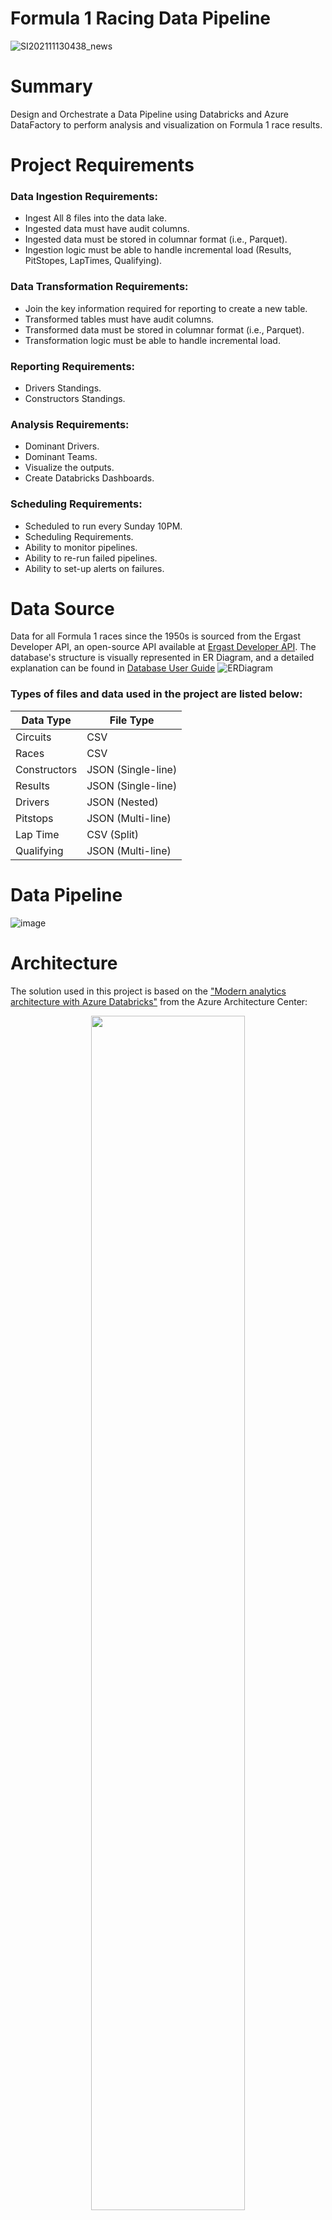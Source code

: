 ﻿# Formula 1 Racing Data Pipeline
![SI202111130438_news](https://github.com/Mustafamegahed20/racing-formula1-data-pipeline/assets/61358936/4e2abd7f-3068-4124-a014-c7f8e2b5c1d1)
# Summary 
  Design and Orchestrate a Data Pipeline using Databricks and Azure DataFactory to perform analysis and visualization on Formula 1 race results.
  
# Project Requirements
### Data Ingestion Requirements:
- Ingest All 8 files into the data lake.
- Ingested data must have audit columns.
- Ingested data must be stored in columnar format (i.e., Parquet).
- Ingestion logic must be able to handle incremental load (Results, PitStopes, LapTimes, Qualifying).

### Data Transformation Requirements:
- Join the key information required for reporting to create a new table.
- Transformed tables must have audit columns.
- Transformed data must be stored in columnar format (i.e., Parquet).
- Transformation logic must be able to handle incremental load.

### Reporting Requirements:
- Drivers Standings.
- Constructors Standings.
  
### Analysis Requirements:
- Dominant Drivers.
- Dominant Teams.
- Visualize the outputs.
- Create Databricks Dashboards. 

### Scheduling Requirements:
- Scheduled to run every Sunday 10PM.
- Scheduling Requirements.
- Ability to monitor pipelines.
- Ability to re-run failed pipelines.
- Ability to set-up alerts on failures.
  
# Data Source 

  Data for all Formula 1 races since the 1950s is sourced from the Ergast Developer API, an open-source API available at [Ergast Developer API](http://ergast.com/mrd/). The database's structure is visually represented in  ER Diagram, and a detailed explanation can 
  be found in [Database User Guide](http://ergast.com/docs/f1db_user_guide.txt)
  ![ERDiagram](http://ergast.com/images/ergast_db.png)

### Types of files and data used in the project are listed below:

| Data Type       | File Type               | 
|-----------------|-------------------------|
| Circuits        | CSV                     | 
| Races           | CSV                     | 
| Constructors    | JSON (Single-line)      | 
| Results         | JSON (Single-line)      | 
| Drivers         | JSON (Nested)           | 
| Pitstops        | JSON (Multi-line)       |
| Lap Time        | CSV (Split)             |
| Qualifying      | JSON (Multi-line)       | 

# Data Pipeline
![image](https://github.com/Mustafamegahed20/racing-formula1-data-pipeline/assets/61358936/17f37438-3505-499a-85a0-1de79fa79ab3)

# Architecture

The solution used in this project is based on the ["Modern analytics architecture with Azure Databricks"](https://learn.microsoft.com/en-us/azure/architecture/solution-ideas/articles/azure-databricks-modern-analytics-architecture) from the Azure Architecture Center:
<p align="center">
  <img src="https://learn.microsoft.com/en-us/azure/architecture/solution-ideas/media/azure-databricks-modern-analytics-architecture-diagram.png" width="70%" height="70%" />
</p>

# Ingestion piplines 
![image](https://github.com/Mustafamegahed20/racing-formula1-data-pipeline/assets/61358936/694f155a-4be6-48fe-8498-d4b2b6e4ba55)

# Transformation piplines 
![image](https://github.com/Mustafamegahed20/racing-formula1-data-pipeline/assets/61358936/5627a995-2011-4a33-b698-c4307796b046)

# Pipline Process
![image](https://github.com/Mustafamegahed20/racing-formula1-data-pipeline/assets/61358936/0d6ab2af-e514-4688-81a9-1b3e239d9ab2)

# Results
### Dominant Divers
![dominant_drivers](https://github.com/Mustafamegahed20/racing-formula1-data-pipeline/assets/61358936/d1b09865-25c6-4b80-9b1b-115b59a8bb11)

### Dominant Teams
![dominant_teams](https://github.com/Mustafamegahed20/racing-formula1-data-pipeline/assets/61358936/c2ea3164-b0d9-4559-a018-df02c35c9c89)



    
